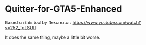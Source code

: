 # Quitter-for-GTA5-Enhanced

Based on this tool by flexcreator:
https://www.youtube.com/watch?v=252_ToLSUfI

It does the same thing, maybe a little bit worse.
